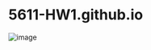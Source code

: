 # 5611-HW1.github.io
![image](https://user-images.githubusercontent.com/76919047/191877952-b11c1c32-1b1c-454c-9625-203e56a59676.png)
